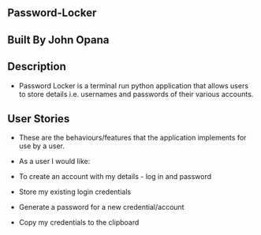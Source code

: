 ## Password-Locker

## Built By John Opana

## Description

- Password Locker is a terminal run python application that allows users to store details i.e. usernames and passwords of their various accounts.

## User Stories

- These are the behaviours/features that the application implements for use by a user.

- As a user I would like:

- To create an account with my details - log in and password
- Store my existing login credentials
- Generate a password for a new credential/account
- Copy my credentials to the clipboard
